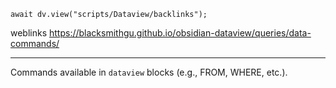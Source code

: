 ```dataviewjs
await dv.view("scripts/Dataview/backlinks");
```
weblinks https://blacksmithgu.github.io/obsidian-dataview/queries/data-commands/
___
Commands available in `dataview` blocks (e.g., FROM, WHERE, etc.).
